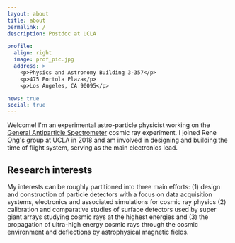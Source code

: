 ```yaml
---
layout: about
title: about
permalink: /
description: Postdoc at UCLA

profile:
  align: right
  image: prof_pic.jpg
  address: >
    <p>Physics and Astronomy Building 3-357</p>
    <p>475 Portola Plaza</p>
    <p>Los Angeles, CA 90095</p>

news: true
social: true
---
```


Welcome! I'm an experimental astro-particle physicist working on the [General Antiparticle Spectrometer](https://gaps1.astro.ucla.edu/gaps/) cosmic ray experiment. I joined Rene Ong's group at UCLA in 2018 and am 
involved in designing and building the time of flight system, serving as the main electronics lead.

Research interests
------
My interests can be roughly partitioned into three main efforts: (1) design and construction of particle detectors with a focus on data acquisition systems, electronics and associated simulations for cosmic ray 
physics (2) calibration and comparative studies of surface detectors used by super giant arrays studying cosmic rays at the highest energies and (3) the propagation of ultra-high energy cosmic rays through the 
cosmic environment and deflections by astrophysical magnetic fields.
